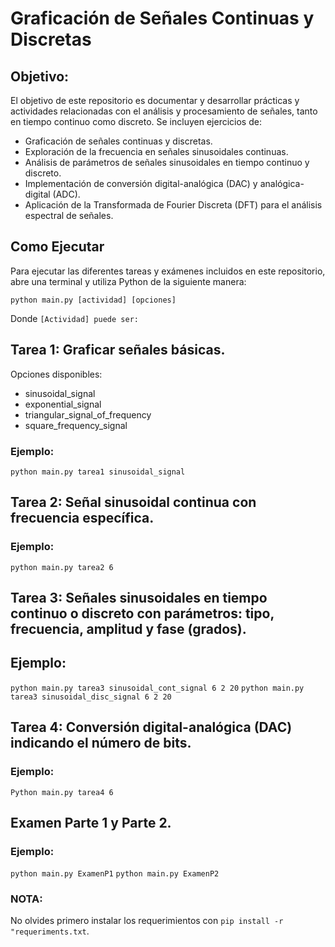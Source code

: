 
# Graficación de Señales Continuas y Discretas

## Objetivo:
El objetivo de este repositorio es documentar y desarrollar prácticas y actividades relacionadas con el análisis y procesamiento de señales, tanto en tiempo continuo como discreto. Se incluyen ejercicios de:

- Graficación de señales continuas y discretas.
- Exploración de la frecuencia en señales sinusoidales continuas.
- Análisis de parámetros de señales sinusoidales en tiempo continuo y discreto.
- Implementación de conversión digital-analógica (DAC) y analógica-digital (ADC).
- Aplicación de la Transformada de Fourier Discreta (DFT) para el análisis espectral de señales.

## Como Ejecutar

Para ejecutar las diferentes tareas y exámenes incluidos en este repositorio, abre una terminal y utiliza Python de la siguiente manera:

```python main.py [actividad] [opciones] ```


Donde `[Actividad] puede ser:`

## Tarea 1: Graficar señales básicas. 
Opciones disponibles:

- sinusoidal_signal
- exponential_signal
- triangular_signal_of_frequency
- square_frequency_signal

### Ejemplo:

```python main.py tarea1 sinusoidal_signal```

## Tarea 2: Señal sinusoidal continua con frecuencia específica.

### Ejemplo:

```python main.py tarea2 6```

## Tarea 3: Señales sinusoidales en tiempo continuo o discreto con parámetros: tipo, frecuencia, amplitud y fase (grados).

## Ejemplo: 

```python main.py tarea3 sinusoidal_cont_signal 6 2 20```
```python main.py tarea3 sinusoidal_disc_signal 6 2 20```

## Tarea 4: Conversión digital-analógica (DAC) indicando el número de bits.

### Ejemplo:

```Python main.py tarea4 6```

## Examen Parte 1 y Parte 2.

### Ejemplo:

```python main.py ExamenP1```
```python main.py ExamenP2```

### NOTA:
No olvides primero instalar los requerimientos con `pip install -r "requeriments.txt`.


